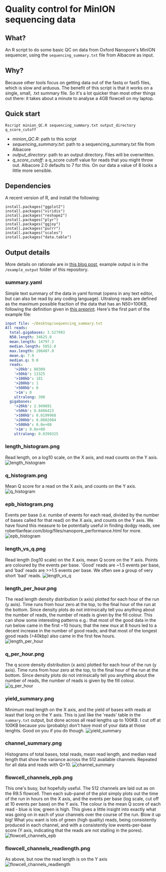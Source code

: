 # Quality control for MinION sequencing data

## What?

An R script to do some basic QC on data from Oxford Nanopore's MinION sequencer, using the `sequencing_summary.txt` file from Albacore as input.

## Why?

Because other tools focus on getting data out of the fastq or fast5 files, which is slow and arduous. The benefit of this script is that it works on a single, small, .txt summary file. So it's a lot quicker than most other things out there: it takes about a minute to analyse a 4GB flowcell on my laptop. 

## Quick start

```
Rscript minion_QC.R sequencing_summary.txt output_directory q_score_cutoff
```

* *minion_QC.R*: path to this script
* *sequencing_summary.txt*: path to a sequencing_summary.txt file from Albacore
* *output_directory*: path to an output directory. Files will be overwritten.
* *q_score_cutoff*: a q_score cutoff value for reads that you might throw out. Albacore 2.0 defaults to 7 for this. On our data a value of 8 looks a little more sensible.

## Dependencies
A recent version of R, and install the following:

```
install.packages("ggplot2")
install.packages("viridis")
install.packages("reshape2")
install.packages("plyr")
install.packages("ggjoy")
install.packages("purrr")
install.packages("scales")
install.packages("data.table")
```

## Output details
More details on rationale are in [this blog post](robertlanfear.com/blog/files/nanopore_performance.html), example output is in the `/example_output` folder of this repository.

### summary.yaml

Simple text summary of the data in yaml format (opens in any text editor, but can also be read by any coding language). Ultralong reads are defined as the maximum possible fraction of the data that has an N50>100KB, following the definition given in [this preprint](biorxiv.org/content/early/2017/04/20/128835). Here's the first part of the example file:

```yaml
input file: ~/Desktop/sequencing_summary.txt
All reads:
  total.gigabases: 3.527993
  N50.length: 34625.0
  mean.length: 14797.3
  median.length: 5852.0
  max.length: 208407.0
  mean.q: 7.9
  median.q: 9.0
  reads:
    '>20kb': 80309
    '>50kb': 13325
    '>100kb': 181
    '>200kb': 1
    '>500kb': 0
    '>1m': 0
    ultralong: 390
  gigabases:
    '>20kb': 2.949691
    '>50kb': 0.8406423
    '>100kb': 0.0199968
    '>200kb': 0.0002084
    '>500kb': 0.0e+00
    '>1m': 0.0e+00
    ultralong: 0.0399325
```

### length_histogram.png
Read length, on a log10 scale, on the X axis, and read counts on the Y axis.
![length_histogram](example_output/length_histogram.png)

### q_histogram.png
Mean Q score for a read on the X axis, and counts on the Y axis. 
![q_histogram](example_output/q_histogram.png)

### epb_histogram.png
Events per base (i.e. numbe of events for each read, divided by the number of bases called for that read) on the X axis, and counts on the Y axis. We have found this measure to be potentially useful in finding dodgy reads, see robertlanfear.com/blog/files/nanopore_performance.html for more.
![epb_histogram](example_output/epb_histogram.png)

### length_vs_q.png
Read length (log10 scale) on the X axis, mean Q score on the Y axis. Points are coloured by the events per base. 'Good' reads are ~1.5 events per base, and 'bad' reads are >>1.5 events per base. We often see a group of very short 'bad' reads.
![length_vs_q](example_output/length_vs_q.png)

### length_per_hour.png
The read length density distribution (x axis) plotted for each hour of the run (y axis). Time runs from hour zero at the top, to the final hour of the run at the bottom. Since density plots do not intrinsically tell you anything about the number of reads, the number of reads is given by the fill colour. This can show some interesting patterns e.g.: that most of the good data in the run below came in the first ~10 hours; that the new mux at 8 hours led to a decent increase in the number of good reads; and that most of the longest good reads (>40kbp) also came in the first few hours.  
![length_per_hour](example_output/length_per_hour.png)

### q_per_hour.png
The q score density distribution (x axis) plotted for each hour of the run (y axis). Time runs from hour zero at the top, to the final hour of the run at the bottom. Since density plots do not intrinsically tell you anything about the number of reads, the number of reads is given by the fill colour.   
![q_per_hour](example_output/q_per_hour.png)

### yield_summary.png
Minimum read length on the X axis, and the yield of bases with reads at least that long on the Y axis. This is just like the 'reads' table in the `summary.txt` output, but done across all read lengths up to 100KB. I cut off at 100KB because you (probably) don't have most of your data at those lenghts. Good on you if you do though.
![yield_summary](example_output/yield_summary.png)

### channel_summary.png
Histograms of total bases, total reads, mean read length, and median read length that show the variance across the 512 available channels. Repeated for all data and reads with Q>10.
![channel_summary](example_output/channel_summary.png)

### flowcell_channels_epb.png
This one's busy, but hopefully useful. The 512 channels are laid out as on the R9.5 flowcell. Then each sub-panel of the plot simply plots out the time of the run in hours on the X axis, and the events per base (log scale, cut off at 10 events per base) on the Y axis. The colour is the mean Q score of each read - blue is low, green is high. This gives a little insight into exactly what was going on in each of your channels over the course of the run. Blow it up big! What you want is lots of green (high quality) reads, being consistently produced in each channel, and with a consistently low events-per-base score (Y axis, indicating that the reads are not stalling in the pores).
![flowcell_channels_epb](example_output/flowcell_channels_epb.png)

### flowcell_channels_readlength.png
As above, but now the read length is on the Y axis
![flowcell_channels_readlength](example_output/flowcell_channels_readlength.png)
